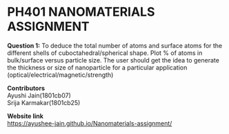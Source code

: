 # PH401 NANOMATERIALS ASSIGNMENT

**Question 1:** 
To deduce the total number of atoms and surface atoms for the different shells of cuboctahedral/spherical shape. Plot % of atoms in bulk/surface versus particle size. The user should get the idea to generate the thickness or size of nanoparticle for a particular application (optical/electrical/magnetic/strength)

**Contributors**\
Ayushi Jain(1801cb07)\
Srija Karmakar(1801cb25)

**Website link**\
https://ayushee-jain.github.io/Nanomaterials-assignment/
